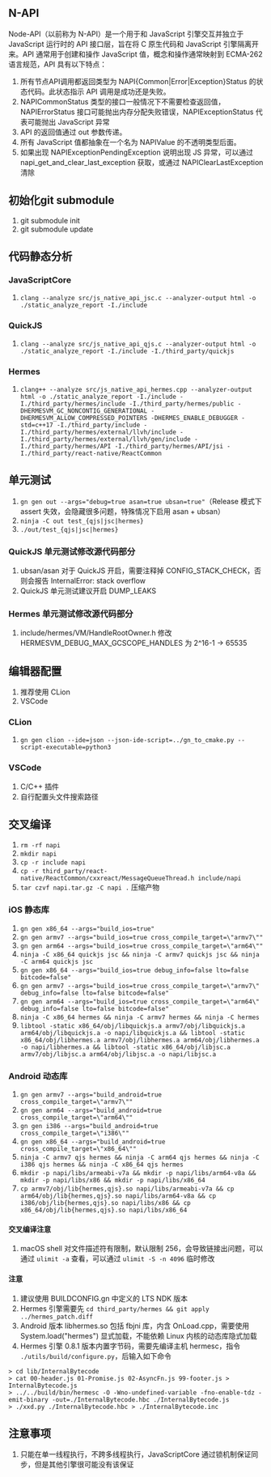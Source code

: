 ## N-API

Node-API（以前称为 N-API）是一个用于和 JavaScript 引擎交互并独立于 JavaScript 运行时的 API 接口层，旨在将 C 原生代码和 JavaScript 引擎隔离开来。API 通常用于创建和操作
JavaScript 值，概念和操作通常映射到 ECMA-262 语言规范，API 具有以下特点：

1. 所有节点API调用都返回类型为 NAPI{Common|Error|Exception}Status 的状态代码。此状态指示 API 调用是成功还是失败。
2. NAPICommonStatus 类型的接口一般情况下不需要检查返回值，NAPIErrorStatus 接口可能抛出内存分配失败错误，NAPIExceptionStatus 代表可能抛出 JavaScript 异常
3. API 的返回值通过 out 参数传递。
4. 所有 JavaScript 值都抽象在一个名为 NAPIValue 的不透明类型后面。
5. 如果出现 NAPIExceptionPendingException 说明出现 JS 异常，可以通过 napi_get_and_clear_last_exception 获取，或通过 NAPIClearLastException 清除

## 初始化git submodule

1. git submodule init
2. git submodule update

## 代码静态分析

### JavaScriptCore

1. `clang --analyze src/js_native_api_jsc.c --analyzer-output html -o ./static_analyze_report -I./include`

### QuickJS

1. `clang --analyze src/js_native_api_qjs.c --analyzer-output html -o ./static_analyze_report -I./include -I./third_party/quickjs`

### Hermes

1. `clang++ --analyze src/js_native_api_hermes.cpp --analyzer-output html -o ./static_analyze_report -I./include -I./third_party/hermes/include -I./third_party/hermes/public -DHERMESVM_GC_NONCONTIG_GENERATIONAL -DHERMESVM_ALLOW_COMPRESSED_POINTERS -DHERMES_ENABLE_DEBUGGER -std=c++17 -I./third_party/include -I./third_party/hermes/external/llvh/include -I./third_party/hermes/external/llvh/gen/include -I./third_party/hermes/API -I./third_party/hermes/API/jsi -I./third_party/react-native/ReactCommon`

## 单元测试

1. `gn gen out --args="debug=true asan=true ubsan=true"`（Release 模式下 assert 失效，会隐藏很多问题，特殊情况下启用 asan + ubsan）
2. `ninja -C out test_{qjs|jsc|hermes}`
3. `./out/test_{qjs|jsc|hermes}`

### QuickJS 单元测试修改源代码部分

1. ubsan/asan 对于 QuickJS 开启，需要注释掉 CONFIG_STACK_CHECK，否则会报告 InternalError: stack overflow
2. QuickJS 单元测试建议开启 DUMP_LEAKS

### Hermes 单元测试修改源代码部分

1. include/hermes/VM/HandleRootOwner.h 修改 HERMESVM_DEBUG_MAX_GCSCOPE_HANDLES 为 2^16-1 -> 65535

## 编辑器配置

1. 推荐使用 CLion
2. VSCode

### CLion

1. `gn gen clion --ide=json --json-ide-script=../gn_to_cmake.py --script-executable=python3`

### VSCode

1. C/C++ 插件
2. 自行配置头文件搜索路径

## 交叉编译

1. `rm -rf napi`
2. `mkdir napi`
3. `cp -r include napi`
4. `cp -r third_party/react-native/ReactCommon/cxxreact/MessageQueueThread.h include/napi`
5. `tar czvf napi.tar.gz -C napi .` 压缩产物

### iOS 静态库

1. `gn gen x86_64 --args="build_ios=true"`
2. `gn gen armv7 --args="build_ios=true cross_compile_target=\"armv7\""`
3. `gn gen arm64 --args="build_ios=true cross_compile_target=\"arm64\""`
4. `ninja -C x86_64 quickjs jsc && ninja -C armv7 quickjs jsc && ninja -C arm64 quickjs jsc`
5. `gn gen x86_64 --args="build_ios=true debug_info=false lto=false bitcode=false"`
6. `gn gen armv7 --args="build_ios=true cross_compile_target=\"armv7\" debug_info=false lto=false bitcode=false"`
7. `gn gen arm64 --args="build_ios=true cross_compile_target=\"arm64\" debug_info=false lto=false bitcode=false"`
8. `ninja -C x86_64 hermes && ninja -C armv7 hermes && ninja -C hermes`
9. `libtool -static x86_64/obj/libquickjs.a armv7/obj/libquickjs.a arm64/obj/libquickjs.a -o napi/libquickjs.a && libtool -static x86_64/obj/libhermes.a armv7/obj/libhermes.a arm64/obj/libhermes.a -o napi/libhermes.a && libtool -static x86_64/obj/libjsc.a armv7/obj/libjsc.a arm64/obj/libjsc.a -o napi/libjsc.a`

### Android 动态库

1. `gn gen armv7 --args="build_android=true cross_compile_target=\"armv7\""`
2. `gn gen arm64 --args="build_android=true cross_compile_target=\"arm64\""`
3. `gn gen i386 --args="build_android=true cross_compile_target=\"i386\""`
4. `gn gen x86_64 --args="build_android=true cross_compile_target=\"x86_64\""`
5. `ninja -C armv7 qjs hermes && ninja -C arm64 qjs hermes && ninja -C i386 qjs hermes && ninja -C x86_64 qjs hermes`
6. `mkdir -p napi/libs/armeabi-v7a && mkdir -p napi/libs/arm64-v8a && mkdir -p napi/libs/x86 && mkdir -p napi/libs/x86_64`
7. `cp armv7/obj/lib{hermes,qjs}.so napi/libs/armeabi-v7a && cp arm64/obj/lib{hermes,qjs}.so napi/libs/arm64-v8a && cp i386/obj/lib{hermes,qjs}.so napi/libs/x86 && cp x86_64/obj/lib{hermes,qjs}.so napi/libs/x86_64`

#### 交叉编译注意

1. macOS shell 对文件描述符有限制，默认限制 256，会导致链接出问题，可以通过 `ulimit -a` 查看，可以通过 `ulimit -S -n 4096` 临时修改

#### 注意

1. 建议使用 BUILDCONFIG.gn 中定义的 LTS NDK 版本
2. Hermes 引擎需要先 `cd third_party/hermes && git apply ../hermes_patch.diff`
3. Android 版本 libhermes.so 包括 fbjni 库，内含 OnLoad.cpp，需要使用 System.load("hermes") 显式加载，不能依赖 Linux 内核的动态库隐式加载
4. Hermes 引擎 0.8.1 版本内置字节码，需要先编译主机 hermesc，指令 `./utils/build/configure.py`，后输入如下命令
```
> cd lib/InternalBytecode
> cat 00-header.js 01-Promise.js 02-AsyncFn.js 99-footer.js > InternalBytecode.js
> ../../build/bin/hermesc -O -Wno-undefined-variable -fno-enable-tdz -emit-binary -out=./InternalBytecode.hbc ./InternalBytecode.js
> ./xxd.py ./InternalBytecode.hbc > ./InternalBytecode.inc
```

## 注意事项

1. 只能在单一线程执行，不跨多线程执行，JavaScriptCore 通过锁机制保证同步，但是其他引擎很可能没有该保证
